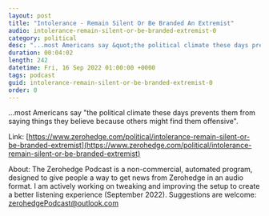 ```yaml
---
layout: post
title: "Intolerance - Remain Silent Or Be Branded An Extremist"
audio: intolerance-remain-silent-or-be-branded-extremist-0
category: political
desc: "...most Americans say &quot;the political climate these days prevents them from saying things they believe because others might find them offensive&quot;. "
duration: 00:04:02
length: 242
datetime: Fri, 16 Sep 2022 01:00:00 +0000
tags: podcast
guid: intolerance-remain-silent-or-be-branded-extremist-0
order: 0
---
```

...most Americans say &quot;the political climate these days prevents them from saying things they believe because others might find them offensive&quot;. 

Link: [https://www.zerohedge.com/political/intolerance-remain-silent-or-be-branded-extremist](https://www.zerohedge.com/political/intolerance-remain-silent-or-be-branded-extremist)

About: The Zerohedge Podcast is a non-commercial, automated program, designed to give people a way to get news from Zerohedge in an audio format.  I am actively working on tweaking and improving the setup to create a better listening experience (September 2022).  Suggestions are welcome: [zerohedgePodcast@outlook.com](mailto:zerohedgePodcast@outlook.com)